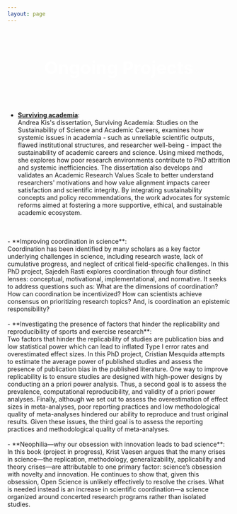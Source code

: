 ```yaml
---
layout: page
---
```

<div style='background: url("https://images.pexels.com/photos/6550401/pexels-photo-6550401.jpeg?auto=compress&cs=tinysrgb&w=1260&h=750&dpr=2") center/cover no-repeat;
    padding: 60px 20px;
    text-align: center;
    color: white;
    font-size: 2.5rem;
    font-weight: bold;'>
    Ongoing Projects
</div>



- [**Surviving academia**](https://research.tue.nl/en/publications/surviving-academia-studies-on-the-sustainability-of-science-and-a?_gl=1*euqtfz*_up*MQ..*_ga*ODE2NDM3MDMwLjE3Mzg5MzY3NjU.*_ga_JN37M497TT*MTczODkzNjc2NS4xLjAuMTczODkzNjc2NS4wLjAuMA..): <br>
  Andrea Kis's dissertation, Surviving Academia: Studies on the Sustainability of Science and Academic Careers, examines how systemic issues in academia - such as unreliable scientific outputs, flawed institutional structures, and researcher well-being - impact the sustainability of academic careers and science. Using mixed methods, she explores how poor research environments contribute to PhD attrition and systemic inefficiencies. The dissertation also develops and validates an Academic Research Values Scale to better understand researchers' motivations and how value alignment impacts career satisfaction and scientific integrity. By integrating sustainability concepts and policy recommendations, the work advocates for systemic reforms aimed at fostering a more supportive, ethical, and sustainable academic ecosystem.
<br>
<br>
- **Improving coordination in science**: <br>
  Coordination has been identified by many scholars as a key factor underlying challenges in science, including research waste, lack of cumulative progress, and neglect of critical field-specific challenges. In this PhD project, Sajedeh Rasti explores coordination through four distinct lenses: conceptual, motivational, implementational, and normative. It seeks to address questions such as: What are the dimensions of coordination? How can coordination be incentivized? How can scientists achieve consensus on prioritizing research topics? And, is coordination an epistemic responsibility?
<br>
<br>
- **Investigating the presence of factors that hinder the replicability and reproducibility of sports and exercise research**:<br>
  Two factors that hinder the replicability of studies are publication bias and low statistical power which can lead to inflated Type I error rates and overestimated effect sizes. In this PhD project, Cristian Mesquida attempts to estimate the average power of published studies and assess the presence of publication bias in the published literature. One way to improve replicability is to ensure studies are designed with high-power designs by conducting an a priori power analysis. Thus, a second goal is to assess the prevalence, computational reproducibility, and validity of a priori power analyses. Finally, although we set out to assess the overestimation of effect sizes in meta-analyses, poor reporting practices and low methodological quality of meta-analyses hindered our ability to reproduce and trust original results. Given these issues, the third goal is to assess the reporting practices and methodological quality of meta-analyses.
<br>
<br>
- **Neophilia—why our obsession with innovation leads to bad science**:<br>
  In this book (project in progress), Krist Vaesen argues that the many crises in science—the replication, methodology, generalizability, applicability and theory crises—are attributable to one primary factor: science’s obsession with novelty and innovation. He continues to show that, given this obsession, Open Science is unlikely effectively to resolve the crises. What is needed instead is an increase in scientific coordination—a science organized around concerted research programs rather than isolated studies. 
